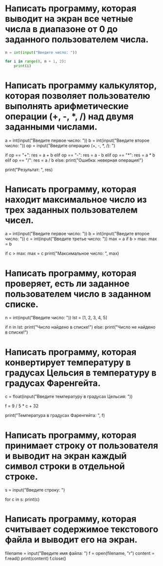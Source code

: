 # Написать программу, которая выводит на экран все четные числа в диапазоне от 0 до заданного пользователем числа.
```python
n = int(input("Введите число: "))

for i in range(0, n + 1, 2):
    print(i)
```

# Написать программу калькулятор, которая позволяет пользователю выполнять арифметические операции (+, -, *, /) над двумя заданными числами.

a = int(input("Введите первое число: "))
b = int(input("Введите второе число: "))
op = input("Введите операцию (+, -, *, /): ")

if op == "+":
    res = a + b
elif op == "-":
    res = a - b
elif op == "*":
    res = a * b
elif op == "/":
    res = a / b
else:
    print("Ошибка: неверная операция!")

print("Результат: ", res)


# Написать программу, которая находит максимальное число из трех заданных пользователем чисел.

a = int(input("Введите первое число: "))
b = int(input("Введите второе число: "))
c = int(input("Введите третье число: "))
max = a
if b > max:
    max = b

if c > max:
    max = c
print("Максимальное число: ", max)


# Написать программу, которая проверяет, есть ли заданное пользователем число в заданном списке.

n = int(input("Введите число: "))
lst = [1, 2, 3, 4, 5]

if n in lst:
    print("Число найдено в списке!")
else:
    print("Число не найдено в списке!")


# Написать программу, которая конвертирует температуру в градусах Цельсия в температуру в градусах Фаренгейта.

c = float(input("Введите температуру в градусах Цельсия: "))

f = 9 / 5 * c + 32

print("Температура в градусах Фаренгейта: ", f)


# Написать программу, которая принимает строку от пользователя и выводит на экран каждый символ строки в отдельной строке.

s = input("Введите строку: ")

for c in s:
    print(c)


# Написать программу, которая считывает содержимое текстового файла и выводит его на экран.

filename = input("Введите имя файла: ")
f = open(filename, "r")
content = f.read()
print(content)
f.close()

